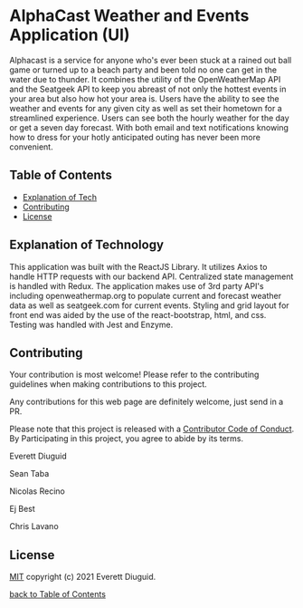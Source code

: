 # AlphaCast Weather and Events Application (UI)

Alphacast is a service for anyone who's ever been stuck at a rained out ball game or turned up to a beach party and been told no one can get in the water due to thunder. It combines the utility of the OpenWeatherMap API and the Seatgeek API to keep you abreast of not only the hottest events in your area but also how hot your area is. Users have the ability to see the weather and events for any given city as well as set their hometown for a streamlined experience. Users can see both the hourly weather for the day or get a seven day forecast. With both email and text notifications knowing how to dress for your hotly anticipated outing has never been more convenient. 

## Table of Contents

- [Explanation of Tech](#Explanation-of-Technology)
- [Contributing](#contributing)
- [License](#license)


## Explanation of Technology

This application was built with the ReactJS Library.  It utilizes Axios to handle HTTP requests with our backend API.  Centralized state management is handled with Redux.  The application makes use of 3rd party API's including openweathermap.org to populate current and forecast weather data as well as seatgeek.com for current events.  Styling and grid layout for front end was aided by the use of the react-bootstrap, html, and css.  Testing was handled with Jest and Enzyme.

## Contributing

Your contribution is most welcome! Please refer to the contributing guidelines when making contributions to this project.

Any contributions for this web page are definitely welcome, just send in a PR.

Please note that this project is released with a [Contributor Code of Conduct](code_of_conduct.md). By Participating in this project, you agree to abide by its terms.

Everett Diuguid

Sean Taba

Nicolas Recino

Ej Best

Chris Lavano

## License

[MIT](LICENSE) copyright (c) 2021 Everett Diuguid.

[back to Table of Contents](#table-of-contents)
